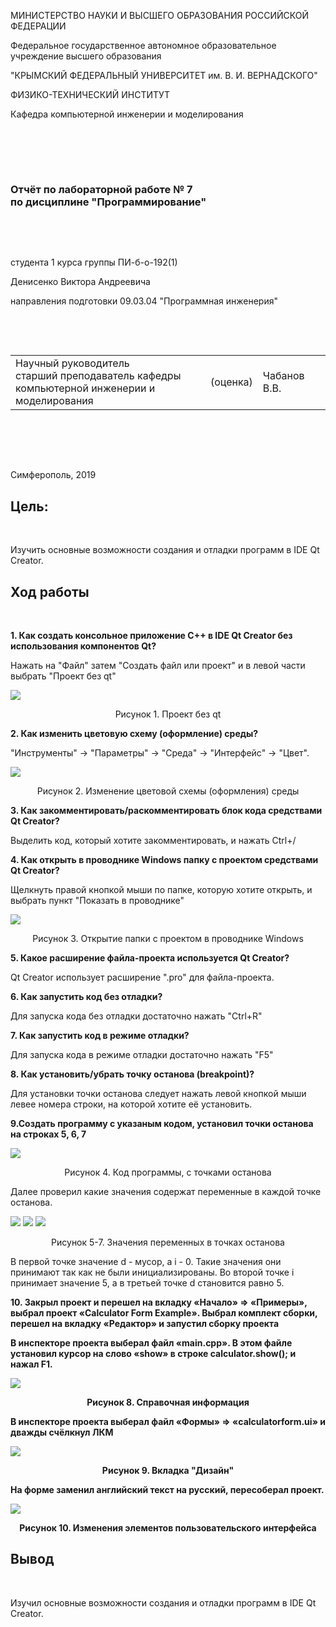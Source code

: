 
МИНИСТЕРСТВО НАУКИ  И ВЫСШЕГО ОБРАЗОВАНИЯ РОССИЙСКОЙ ФЕДЕРАЦИИ  


Федеральное государственное автономное образовательное учреждение высшего образования  


"КРЫМСКИЙ ФЕДЕРАЛЬНЫЙ УНИВЕРСИТЕТ им. В. И. ВЕРНАДСКОГО"  


ФИЗИКО-ТЕХНИЧЕСКИЙ ИНСТИТУТ  


Кафедра компьютерной инженерии и моделирования


<br/><br/>


​


### Отчёт по лабораторной работе № 7<br/> по дисциплине "Программирование"


<br/>


​


студента 1 курса группы ПИ-б-о-192(1) 

Денисенко Виктора Андреевича


направления подготовки 09.03.04 "Программная инженерия"  


<br/>


​


<table>


<tr><td>Научный руководитель<br/> старший преподаватель кафедры<br/> компьютерной инженерии и моделирования</td>


<td>(оценка)</td>


<td>Чабанов В.В.</td>


</tr>


</table>


<br/><br/>


​


Симферополь, 2019

<h2><b>Цель:</b></h2><br/>
<p>Изучить основные возможности создания и отладки программ в IDE Qt Creator.</p>
<h2><b>Ход работы</b></h2><br/>

<b>1. Как создать консольное приложение С++ в IDE Qt Creator без использования компонентов Qt? </b>

Нажать на "Файл" затем "Создать файл или проект" и в левой части выбрать "Проект без qt"

<img src="images/1.png">
<p align="center">Рисунок 1. Проект без qt</p>

<b>2. Как изменить цветовую схему (оформление) среды? </b>

"Инструменты" -> "Параметры" -> "Среда" -> "Интерфейс" -> "Цвет".

<img src="images/2.png">
<p align="center">Рисунок 2. Изменение цветовой схемы (оформления) среды</p>

<b>3. Как закомментировать/раскомментировать блок кода средствами Qt Creator? </b>

Выделить код, который хотите закомментировать, и нажать Ctrl+/

<b>4. Как открыть в проводнике Windows папку с проектом средствами Qt Creator? </b>

Щелкнуть правой кнопкой мыши по папке, которую хотите открыть, и выбрать пункт "Показать в проводнике"

<img src="images/3.png">
<p align="center">Рисунок 3. Открытие папки с проектом в проводнике Windows</p>

<b>5. Какое расширение файла-проекта используется Qt Creator? </b>

Qt Creator использует расширение ".pro" для файла-проекта.

<b>6. Как запустить код без отладки? </b>

Для запуска кода без отладки достаточно нажать "Ctrl+R"

<b>7. Как запустить код в режиме отладки? </b>

Для запуска кода в режиме отладки достаточно нажать "F5"

<b>8. Как установить/убрать точку останова (breakpoint)? </b>

Для установки точки останова следует нажать левой кнопкой мыши левее номера строки, на которой хотите её установить.

<b>9.Создать программу с указаным кодом, установил точки останова на строках 5, 6, 7</b>

<img src="images/4.png">
<p align="center">Рисунок 4. Код программы, с точками останова</p>

Далее проверил какие значения содержат переменные в каждой точке останова.

<img src="images/5.png">
<img src="images/6.png">
<img src="images/7.png">
<p align="center">Рисунок 5-7. Значения переменных в точках останова</p>

В первой точке значение d - мусор, а i - 0. Такие значения они принимают так как не были инициализированы. 
Во второй точке i принимает значение 5, а в третьей точке d становится равно 5.

<b>10. Закрыл проект и перешел на вкладку «Начало» => «Примеры», выбрал проект «Calculator Form Example». Выбрал комплект сборки, перешел на вкладку «Редактор» и запустил сборку проекта 

В инспекторе проекта выберал файл «main.cpp». В этом файле установил курсор на слово «show» в строке calculator.show(); и нажал F1.

<img src="images/8.png">
<p align="center">Рисунок 8. Справочная информация</p>

В инспекторе проекта выберал файл «Формы» => «calculatorform.ui» и дважды счёлкнул ЛКМ

<img src="images/9.png">
<p align="center">Рисунок 9. Вкладка "Дизайн"</p>

На форме заменил английский текст на русский, пересоберал проект.

<img src="images/10.png">
<p align="center">Рисунок 10. Изменения элементов пользовательского интерфейса</p>

</b>

<h2><b>Вывод</b></h2><br/>
<p>Изучил основные возможности создания и отладки программ в IDE Qt Creator.</p>
